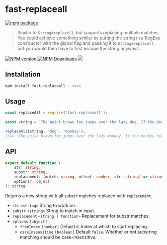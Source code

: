 # fast-replaceall

[![npm package](https://nodei.co/npm/fast-replaceall.png?downloads=true&downloadRank=true&stars=true)](https://www.npmjs.com/package/fast-replaceall)

> Similar to `String#replace()`, but supports replacing multiple matches. You could achieve something similar by putting the string in a RegExp constructor with the global flag and passing it to `String#replace()`, but you would then have to first escape the string anyways.

[![NPM version](https://img.shields.io/npm/v/fast-replaceall.svg?style=flat)](https://npmjs.org/package/fast-replaceall)
[![NPM Downloads](https://img.shields.io/npm/dm/fast-replaceall.svg?style=flat)](https://npmjs.org/package/fast-replaceall)
[![](https://data.jsdelivr.com/v1/package/npm/fast-replaceall/badge)](https://www.jsdelivr.com/package/npm/fast-replaceall)


## Installation

```bash
npm install fast-replaceall --save
```


## Usage

```js
const replaceAll = require('fast-replaceall');
 
const string = 'The quick brown fox jumps over the lazy dog. If the dog reacted, was it really lazy?';
 
replaceAll(string, 'dog', 'monkey');
//=> 'The quick brown fox jumps over the lazy monkey. If the monkey reacted, was it really lazy?'
```


## API

```ts
export default function (
	str: string,
	substr: string,
	replacement: (match: string, offset: number, str: string) => string | any,
	options?: object
): string
```

Returns a new string with all `substr` matches replaced with `replacement`.

- `str` `<string>` String to work on.
- `substr` `<string>` String to match in input.
- `replacement` `<string | function>` Replacement for substr matches.
- `options` `[object]`
  - `fromIndex` `[number]` Default `0`. Index at which to start replacing.
  - `caseInsensitive` `[boolean]` Default `false`. Whether or not substring matching should be case-insensitive.
